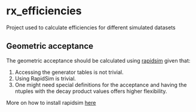 # rx_efficiencies

Project used to calculate efficiencies for different simulated datasets

## Geometric acceptance

The geometric acceptance should be calculated using [rapidsim](https://github.com/gcowan/RapidSim)
given that:

1. Accessing the generator tables is not trivial.
1. Using RapidSim is trivial.
1. One might need special definitions for the acceptance and having the ntuples with the
decay product values offers higher flexibility.

More on how to install rapidsim [here](doc/rapidsim.md)
